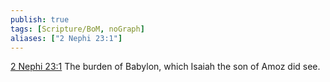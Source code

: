 ```yaml
---
publish: true
tags: [Scripture/BoM, noGraph]
aliases: ["2 Nephi 23:1"]
---
```

[2 Nephi 23:1](https://churchofjesuschrist.org/study/scriptures/bofm/2-ne/23?lang=eng&id=p1#p1) The burden of Babylon, which Isaiah the son of Amoz did see.
